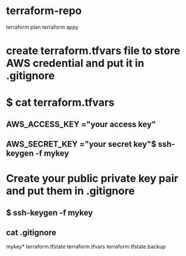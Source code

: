 # terraform-repo

terraform plan
terraform appy

# create terraform.tfvars file to store AWS credential and put it in .gitignore

# $ cat terraform.tfvars
## AWS_ACCESS_KEY ="your access key"
## AWS_SECRET_KEY ="your secret key"$ ssh-keygen -f mykey

# Create your public private key pair and put them in .gitignore
## $ ssh-keygen -f mykey

## cat .gitignore
mykey*
terraform.tfstate
terraform.tfvars
terraform.tfstate.backup







